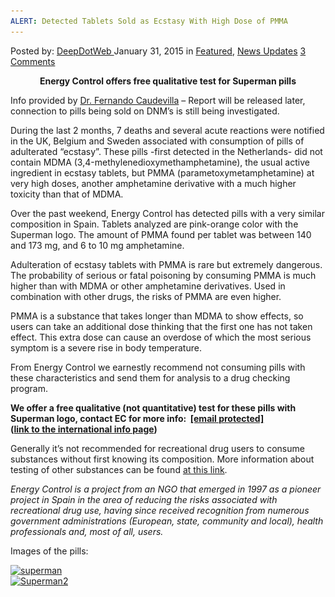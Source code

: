 ```yaml
---
ALERT: Detected Tablets Sold as Ecstasy With High Dose of PMMA
---
```

<article class="post-listing post-8944 post type-post status-publish format-standard has-post-thumbnail hentry  tag-alert tag-detected tag-dose tag-ecstasy tag-high tag-pmma tag-sold tag-tablets">
    <div class="post-inner">
        <span>Posted by: <a href="https://www.deepdotweb.com/author/admin/" title="">DeepDotWeb </a></span>
    <span>January 31, 2015</span>
    <span>in <a href="https://www.deepdotweb.com/category/deepdot-news/" rel="category tag">Featured</a>, <a href="https://www.deepdotweb.com/category/news-updates/" rel="category tag">News Updates</a></span>
    <span><a href="https://www.deepdotweb.com/2015/01/31/alert-detected-tablets-sold-ecstasy-high-dose-pmma/#comments">3 Comments</a></span>
    </p>
    <div class="clear"></div>
    <div class="entry">
    <p style="text-align: center;"><b>Energy Control offers free qualitative test for Superman pills</b></p>
    <p>Info provided by <a title="DoctorX “Ask a Drug Expert Physician” Thread – Now On Evolution!" href="http://www.deepdotweb.com/2014/12/01/doctorx-ask-drug-expert-physician-thread-now-evolution/" target="_blank">Dr. Fernando Caudevilla</a> &#8211; Report will be released later, connection to pills being sold on DNM&#8217;s is still being investigated.</p>
    <p>During the last 2 months, 7 deaths and several acute reactions were notified in the UK, Belgium and Sweden associated with consumption of pills of adulterated &#8220;ecstasy&#8221;. These pills -first detected in the Netherlands- did not contain MDMA (3,4-<wbr />methylenedioxymethamphetamine)<wbr />, the usual active ingredient in ecstasy tablets, but PMMA (parametoxymetamphetamine) at very high doses, another amphetamine derivative with a much higher toxicity than that of MDMA.</p>
    <p>Over the past weekend, Energy Control has detected pills with a very similar composition in Spain. Tablets analyzed are pink-orange color with the Superman logo. The amount of PMMA found per tablet was between 140 and 173 mg, and 6 to 10 mg amphetamine.</p>
    <p>Adulteration of ecstasy tablets with PMMA is rare but extremely dangerous. The probability of serious or fatal poisoning by consuming PMMA is much higher than with MDMA or other amphetamine derivatives. Used in combination with other drugs, the risks of PMMA are even higher.</p>
    <p>PMMA is a substance that takes longer than MDMA to show effects, so users can take an additional dose thinking that the first one has not taken effect. This extra dose can cause an overdose of which the most serious symptom is a severe rise in body temperature.</p>
    <p>From Energy Control we earnestly recommend not consuming pills with these characteristics and send them for analysis to a drug checking program.</p>
    <p><b>We offer a free qualitative (not quantitative) test for these pills with Superman logo, contact EC for more info:  <span style="text-decoration: underline;"><a href="/cdn-cgi/l/email-protection" class="__cf_email__" data-cfemail="3f56514b5a4d515e4b5650515e537f5a515a4d58465c50514b4d505311504d58">[email&#160;protected]</a><a href="/cdn-cgi/l/email-protection#c0a9aeb4a5b2aea1b4a9afaea1ac80a5aea5b2a7b9a3afaeb4b2afaceeafb2a7" target="_blank"><br />
    </a></span>(<a href="http://energycontrol.org/noticias/528-international.html" target="_blank">link to the international info page</a>)</b></p>
    <p>Generally it&#8217;s not recommended for recreational drug users to consume substances without first knowing its composition. More information about testing of other substances can be found <a href="http://www.deepdotweb.com/2014/04/06/energy-control-drug-testing-service-for-deepweb-users" target="_blank">at this link</a>.</p>
    <p><em>Energy Control is a project from an NGO that emerged in 1997 as a pioneer project in Spain in the area of reducing the risks associated with recreational drug use, having since received recognition from numerous government administrations (European, state, community and local), health professionals and, most of all, users.</em></p>
    <p>Images of the pills:</p>
    <p><a href="/imgs/2015/01/superman.jpg"><img class="aligncenter  wp-image-8945" src="/imgs/2015/01/superman.jpg" alt="superman" width="762" height="428" srcset="/imgs/2015/01/superman.jpg 2340w, /imgs/2015/01/superman-300x169.jpg 300w, /imgs/2015/01/superman-1024x575.jpg 1024w" sizes="(max-width: 762px) 100vw, 762px" /><br />
    </a> <a href="/imgs/2015/01/Superman2.jpg"><img class="aligncenter  wp-image-8946" src="/imgs/2015/01/Superman2.jpg" alt="Superman2" width="674" height="505" srcset="/imgs/2015/01/Superman2.jpg 2048w, /imgs/2015/01/Superman2-300x225.jpg 300w, /imgs/2015/01/Superman2-1024x768.jpg 1024w" sizes="(max-width: 674px) 100vw, 674px" /></a></p>
    </div>
    <span style="display:none"><a href="https://www.deepdotweb.com/tag/alert/" rel="tag">alert</a> <a href="https://www.deepdotweb.com/tag/detected/" rel="tag">detected</a> <a href="https://www.deepdotweb.com/tag/dose/" rel="tag">dose</a> <a href="https://www.deepdotweb.com/tag/ecstasy/" rel="tag">ecstasy</a> <a href="https://www.deepdotweb.com/tag/high/" rel="tag">high</a> <a href="https://www.deepdotweb.com/tag/pmma/" rel="tag">pmma</a> <a href="https://www.deepdotweb.com/tag/sold/" rel="tag">sold</a> <a href="https://www.deepdotweb.com/tag/tablets/" rel="tag">tablets</a></span> <span style="display:none" class="updated">2015-01-31</span>
    <div style="display:none" class="vcard author" itemprop="author" itemscope itemtype="http://schema.org/Person"><strong class="fn" itemprop="name">
    </div>
</article>

